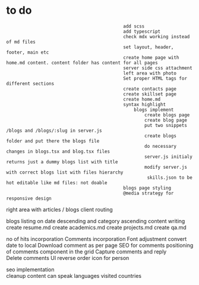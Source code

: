 # to do

                                                add scss
                                                add typescript
                                                check mdx working instead of md files
                                                set layout, header, footer, main etc
                                                create home page with home.md content. content folder has content for all pages
                                                server side css attachment
                                                left area with photo
                                                Set proper HTML tags for different sections
                                                create contacts page
                                                create skillset page
                                                create home.md
                                                syntax highlight
                                                    blogs implement
                                                        create blogs page
                                                        create blog page
                                                        put two snippets /blogs and /blogs/:slug in server.js
                                                        create blogs folder and put there the blogs file
                                                        do necessary changes in blogs.tsx and blog.tsx files
                                                        server.js initialy returns just a dummy blogs list with title
                                                        modify server.js with correct blogs list with files hierarchy
                                                         skills.json to be hot editable like md files: not doable
                                                blogs page styling
                                                @media strategy for responsive design

right area with articles / blogs
                                                client routing
                                                        
blogs listing on date descending and category ascending
content writing                                             
 create resume.md
 create academics.md
 create projects.md
 create qa.md
                                                
no of hits incorporation
Comments incorporation
                    Font adjustment
                    convert date to local
                    Download comment as per page
                    SEO for comments
                     positioning of comments component in the grid
    Capture comments and reply                
    Delete comments UI
    reverse order
    icon for person
                   
seo implementation                                   
cleanup
content
 can speak languages
 visited countries
                                               